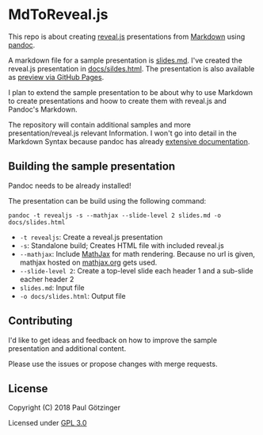 # MdToReveal.js

This repo is about creating [reveal.js](https://revealjs.com/#/) presentations from [Markdown](https://daringfireball.net/projects/markdown/) using [pandoc](https://pandoc.org/).


A markdown file for a sample presentation is [slides.md](slides.md). I've created the reveal.js presentation in [docs/sildes.html](docs/sildes.html). The presentation is also available as [preview via GitHub Pages](https://paul70078.github.io/MdToReveal.js/slides.html).

I plan to extend the sample presentation to be about why to use Markdown to create presentations and hoow to create them with reveal.js and Pandoc's Markdown.

The repository will contain additional samples and more presentation/reveal.js relevant Information. I won't go into detail in the Markdown Syntax because pandoc has already [extensive documentation](https://pandoc.org/MANUAL.html#pandocs-markdown).

## Building the sample presentation

Pandoc needs to be already installed!

The presentation can be build using the following command:

```
pandoc -t revealjs -s --mathjax --slide-level 2 slides.md -o docs/slides.html
```

- `-t revealjs`: Create a reveal.js presentation
- `-s`: Standalone build; Creates HTML file with included reveal.js
- `--mathjax`: Include [MathJax](https://www.mathjax.org/) for math rendering. Because no url is given, mathjax hosted on [mathjax.org](https://www.mathjax.org/) gets used.
- `--slide-level 2`: Create a top-level slide each header 1 and a sub-slide eacher header 2
- `slides.md`: Input file
- `-o docs/slides.html`: Output file

## Contributing

I'd like to get ideas and feedback on how to improve the sample presentation and additional content.

Please use the issues or propose changes with merge requests.

## License

Copyright (C) 2018 Paul Götzinger

Licensed under [GPL 3.0](https://www.gnu.org/licenses/gpl-3.0.en.html)